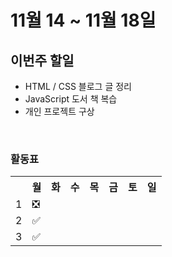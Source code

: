 <h1>11월 14 ~ 11월 18일</h1>

<h2> 이번주 할일 </h2>
<ul>
    <li> HTML / CSS 블로그 글 정리</li> 
    <li> JavaScript 도서 책 복습</li> 
    <li> 개인 프로젝트 구상</li>
</ul> 
<br/>
<h3> 활동표 </h3>
<table width=100%>
    <th></th>
    <th>월</th>
    <th>화</th>
    <th>수</th>
    <th>목</th>
    <th>금</th>
    <th>토</th>
    <th>일</th>
    <tr>
    <td>1</td>
    <td>❎</td>
    <td></td>
    <td></td>
    <td></td>
    <td></td>
    <td></td>
    <td></td>
    </tr>
    <tr>
    <td>2</td>
    <td>✅</td>
    <td></td>
    <td></td>
    <td></td>
    <td></td>
    <td></td>
    <td></td>
    </tr>
    <tr>
    <td>3</td>
    <td>✅</td>
    <td></td>
    <td></td>
    <td></td>
    <td></td>
    <td></td>
    <td></td>
    </tr>
    </table>